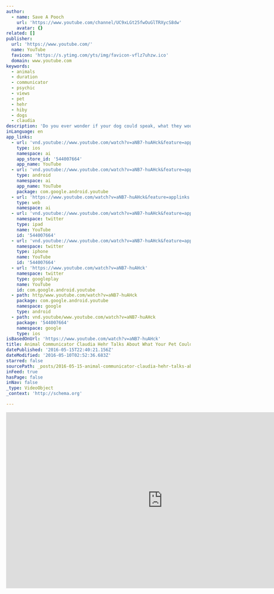 ```yaml
---
author:
  - name: Save A Pooch
    url: 'https://www.youtube.com/channel/UC9xLGt25fwOuGlTRXycS8dw'
    avatar: {}
related: []
publisher:
  url: 'https://www.youtube.com/'
  name: YouTube
  favicon: 'https://s.ytimg.com/yts/img/favicon-vflz7uhzw.ico'
  domain: www.youtube.com
keywords:
  - animals
  - duration
  - communicator
  - psychic
  - views
  - pet
  - hehr
  - hiby
  - dogs
  - claudia
description: 'Do you ever wonder if your dog could speak, what they would say? Do you ever wish you can say something to them? Animal communicator Claudia Hehr clarifies some of these questions. 2:00 - What is a memorable experience as an animal communicator? 4:08 - How do the conversations start?'
inLanguage: en
app_links:
  - url: 'vnd.youtube://www.youtube.com/watch?v=aNB7-huAHck&feature=applinks'
    type: ios
    namespace: ai
    app_store_id: '544007664'
    app_name: YouTube
  - url: 'vnd.youtube://www.youtube.com/watch?v=aNB7-huAHck&feature=applinks'
    type: android
    namespace: ai
    app_name: YouTube
    package: com.google.android.youtube
  - url: 'https://www.youtube.com/watch?v=aNB7-huAHck&feature=applinks'
    type: web
    namespace: ai
  - url: 'vnd.youtube://www.youtube.com/watch?v=aNB7-huAHck&feature=applinks'
    namespace: twitter
    type: ipad
    name: YouTube
    id: '544007664'
  - url: 'vnd.youtube://www.youtube.com/watch?v=aNB7-huAHck&feature=applinks'
    namespace: twitter
    type: iphone
    name: YouTube
    id: '544007664'
  - url: 'https://www.youtube.com/watch?v=aNB7-huAHck'
    namespace: twitter
    type: googleplay
    name: YouTube
    id: com.google.android.youtube
  - path: http/www.youtube.com/watch?v=aNB7-huAHck
    package: com.google.android.youtube
    namespace: google
    type: android
  - path: vnd.youtube/www.youtube.com/watch?v=aNB7-huAHck
    package: '544007664'
    namespace: google
    type: ios
isBasedOnUrl: 'https://www.youtube.com/watch?v=aNB7-huAHck'
title: Animal Communicator Claudia Hehr Talks About What Your Pet Could Be Telling You
datePublished: '2016-05-15T22:40:21.156Z'
dateModified: '2016-05-10T02:52:36.683Z'
starred: false
sourcePath: _posts/2016-05-15-animal-communicator-claudia-hehr-talks-about-what-your-pet-c.md
inFeed: true
hasPage: false
inNav: false
_type: VideoObject
_context: 'http://schema.org'

---
```

<iframe src="https://cdn.embedly.com/widgets/media.html?src=https%3A%2F%2Fwww.youtube.com%2Fembed%2FaNB7-huAHck%3Ffeature%3Doembed&amp;url=https%3A%2F%2Fwww.youtube.com%2Fwatch%3Fv%3DaNB7-huAHck&amp;image=https%3A%2F%2Fi.ytimg.com%2Fvi%2FaNB7-huAHck%2Fhqdefault.jpg&amp;key=b7d04c9b404c499eba89ee7072e1c4f7&amp;type=text%2Fhtml&amp;schema=youtube" width="854" height="480" scrolling="no" frameborder="0" allowfullscreen="" style=""></iframe>